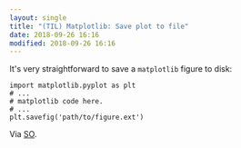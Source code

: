 ```yaml
---
layout: single
title: "(TIL) Matplotlib: Save plot to file"
date: 2018-09-26 16:16
modified: 2018-09-26 16:16
---
```


It's very straightforward to save a `matplotlib` figure to disk:

```
import matplotlib.pyplot as plt
# ...
# matplotlib code here.
# ...
plt.savefig('path/to/figure.ext')
```

Via [SO](https://stackoverflow.com/a/18992172).

